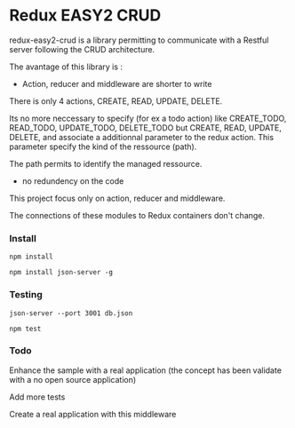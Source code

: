 # Redux EASY2 CRUD

redux-easy2-crud is a library permitting to communicate with a Restful server following the CRUD architecture.

The avantage of this library is :

* Action, reducer and middleware are shorter to write

There is only 4 actions, CREATE, READ, UPDATE, DELETE.

Its no more neccessary to specify (for ex a todo action) like  CREATE_TODO, READ_TODO, UPDATE_TODO, DELETE_TODO but CREATE, READ, UPDATE, DELETE, and associate a additionnal parameter to the redux action. This parameter specify the kind of the ressource (path).

The path permits to identify the managed ressource.

* no redundency on the code

This project focus only on action, reducer and middleware.

The connections of these modules to Redux containers don't change.



### Install
```
npm install

npm install json-server -g
```

### Testing

```
json-server --port 3001 db.json

npm test

```

### Todo

Enhance the sample with a real application (the concept has been validate with a no open source application)

Add more tests

Create a real application with this middleware
